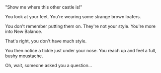 "Show me where this other castle is!"

You look at your feet. You're wearing some strange brown loafers.

You don't remember putting them on. They're not your style. You're more into New Balance.

That's right, you don't have much style.

You then notice a tickle just under your nose. You reach up and feel a full, bushy moustache.

Oh, wait, someone asked you a question...